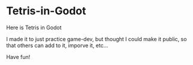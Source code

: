 # Tetris-in-Godot
Here is Tetris in Godot

I made it to just practice game-dev, but thought I could make it public, so that others can add to it, imporve it, etc...

Have fun!
